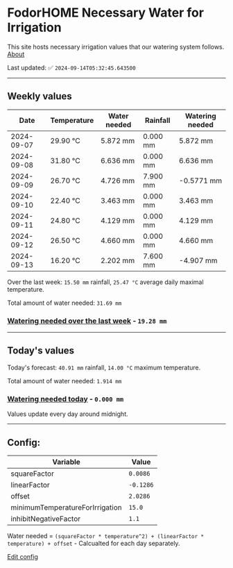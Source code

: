 # FodorHOME Necessary Water for Irrigation

This site hosts necessary irrigation values that our watering system follows. [About](https://github.com/redyau/irrigation)

Last updated: ✅ `2024-09-14T05:32:45.643500`

---

## Weekly values

| Date | Temperature | Water needed | Rainfall | Watering needed |
|-----|-----|-----|-----|-----|
| 2024-09-07 | 29.90 °C | 5.872 mm | 0.000 mm | 5.872 mm |
| 2024-09-08 | 31.80 °C | 6.636 mm | 0.000 mm | 6.636 mm |
| 2024-09-09 | 26.70 °C | 4.726 mm | 7.900 mm | -0.5771 mm |
| 2024-09-10 | 22.40 °C | 3.463 mm | 0.000 mm | 3.463 mm |
| 2024-09-11 | 24.80 °C | 4.129 mm | 0.000 mm | 4.129 mm |
| 2024-09-12 | 26.50 °C | 4.660 mm | 0.000 mm | 4.660 mm |
| 2024-09-13 | 16.20 °C | 2.202 mm | 7.600 mm | -4.907 mm |


Over the last week: `15.50 mm` rainfall, `25.47 °C` average daily maximal temperature.

Total amount of water needed: `31.69 mm`

### [Watering needed over the last week](lastweek.txt) - `19.28 mm`

---

## Today's values

Today's forecast: `40.91 mm` rainfall, `14.00 °C` maximum temperature.

Total amount of water needed: `1.914 mm`

### [Watering needed today](today.txt) - `0.000 mm`

Values update every day around midnight.

---

## Config:

| Variable | Value |
|-----|-----|
| squareFactor | `0.0086` |
| linearFactor | `-0.1286` |
| offset | `2.0286` |
| minimumTemperatureForIrrigation | `15.0` |
| inhibitNegativeFactor | `1.1` |

Water needed = `(squareFactor * temperature^2) + (linearFactor * temperature) + offset` - Calcualted for each day separately.

[Edit config](https://github.com/RedyAu/irrigation/edit/main/config.json)
